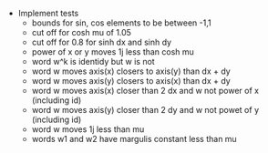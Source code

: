 * Implement tests
  * bounds for sin, cos elements to be between -1,1
  * cut off for cosh mu of 1.05
  * cut off for 0.8 for sinh dx and sinh dy
  * power of x or y moves 1j less than cosh mu
  * word w^k is identidy but w is not
  * word w moves axis(x) closers to axis(y) than dx + dy
  * word w moves axis(y) closers to axis(x) than dx + dy
  * word w moves axis(x) closer than 2 dx and w not power of x (including id)
  * word w moves axis(y) closer than 2 dy and w not powet of y (including id)
  * word w moves 1j less than mu
  * words w1 and w2 have margulis constant less than mu

